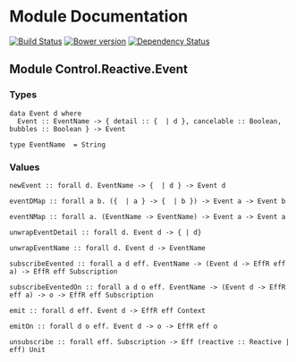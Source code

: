 # Module Documentation

[![Build Status](https://travis-ci.org/CapillarySoftware/purescript-events.svg?branch=master)](https://travis-ci.org/CapillarySoftware/purescript-events)
[![Bower version](https://badge.fury.io/bo/purescript-events.svg)](http://badge.fury.io/bo/purescript-events)
[![Dependency Status](https://www.versioneye.com/user/projects/54701aa5810106ab5d0004a1/badge.svg?style=flat)](https://www.versioneye.com/user/projects/54701aa5810106ab5d0004a1)

## Module Control.Reactive.Event

### Types

    data Event d where
      Event :: EventName -> { detail :: {  | d }, cancelable :: Boolean, bubbles :: Boolean } -> Event

    type EventName  = String


### Values

    newEvent :: forall d. EventName -> {  | d } -> Event d

    eventDMap :: forall a b. ({  | a } -> {  | b }) -> Event a -> Event b

    eventNMap :: forall a. (EventName -> EventName) -> Event a -> Event a
    
    unwrapEventDetail :: forall d. Event d -> { | d}
    
    unwrapEventName :: forall d. Event d -> EventName  
    
    subscribeEvented :: forall a d eff. EventName -> (Event d -> EffR eff a) -> EffR eff Subscription
    
    subscribeEventedOn :: forall a d o eff. EventName -> (Event d -> EffR eff a) -> o -> EffR eff Subscription
    
    emit :: forall d eff. Event d -> EffR eff Context

    emitOn :: forall d o eff. Event d -> o -> EffR eff o 
    
    unsubscribe :: forall eff. Subscription -> Eff (reactive :: Reactive | eff) Unit
    




